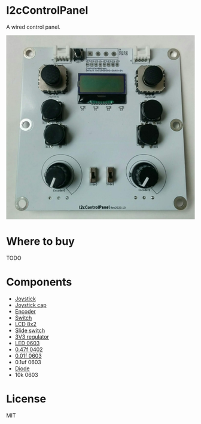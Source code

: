 # I2cControlPanel

A wired control panel.

![I2cControlPanel](./docs/I2cControlPanel.jpg)

# Where to buy

TODO

# Components

- [Joystick](https://ja.aliexpress.com/item/4000540937190.html)
- [Joystick cap](https://ja.aliexpress.com/item/33035062962.html)
- [Encoder](https://ja.aliexpress.com/item/32783863247.html)
- [Switch](https://akizukidenshi.com/catalog/g/gP-09826/)
- [LCD 8x2](https://akizukidenshi.com/catalog/g/gP-06669/)
- [Slide switch](https://akizukidenshi.com/catalog/g/gP-12723/)
- [3V3 regulator](https://akizukidenshi.com/catalog/g/gI-10675/)
- [LED 0603](https://akizukidenshi.com/catalog/g/gI-06417/)
- [0.47f 0402](https://akizukidenshi.com/catalog/g/gP-07504/)
- [0.01f 0603](https://akizukidenshi.com/catalog/g/gP-13387/)
- 0.1uf 0603
- [Diode](https://akizukidenshi.com/catalog/g/gI-06467/)
- 10k 0603

# License

MIT
